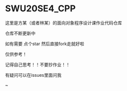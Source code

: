 # SWU20SE4_CPP

这里是方某（或者林某）的面向对象程序设计课作业代码仓库

仓库不断更新中

如有需要 点个star 然后直接fork走就好啦

仅供参考！

记得自己思考！！不要抄作业！！

有疑问可以在issues里面问我

~
